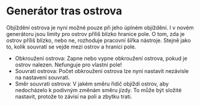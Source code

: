 # Generátor tras ostrova


Objíždění ostrova je nyní možné pouze při jeho úplném objíždění.
I v novém generátoru jsou limity pro ostrov příliš blízko hranice pole.
O tom, zda je ostrov příliš blízko, nebo ne, rozhoduje pracovní šířka nástroje.
Stejně jako to, kolik souvratí se vejde mezi ostrov a hranici pole.



- Obkroužení ostrova: Zapne nebo vypne obkroužení ostrova, pokud je ostrov nalezen. Nefunguje pro vlastní pole!
- Souvrati ostrova: Počet obkroužení ostrova lze nyní nastavit nezávisle na nastavení souvratí.
- Směr souvrati ostrova: V jakém směru řidič objíždí ostrov, aby nedocházelo k podivným změnám směru jízdy. To může být složité nastavit, protože to závisí na poli a zbytku trati.



